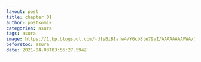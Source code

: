 ```yaml
---
layout: post
title: chapter 01
author: postkomik
categories: asura
tags: asura
image: https://1.bp.blogspot.com/-d1sBiBIafw4/YGcb8le79vI/AAAAAAAAPWA/7sA9mrpMopE3Gl8XWzJ1LBt7Zhk8srajACLcBGAsYHQ/w157/legend-of-asura-the-venom-dragon-978451-pEtLzA8F.jpg
beforetoc: asura
date: 2021-04-03T03:56:27.594Z
---
```

<div class="separator" style="clear: both;"><a href="https://1.bp.blogspot.com/-YXgnZ1Utoo4/YGcUcRrtrsI/AAAAAAACSbM/worGoS73tq0z_Pav0rBAC1pUHstiL1VOgCLcBGAsYHQ/s0/01.jpg" style="display: block; padding: 1em 0; text-align: center; "><img alt="" border="0" data-original-height="477" data-original-width="850" src="https://1.bp.blogspot.com/-YXgnZ1Utoo4/YGcUcRrtrsI/AAAAAAACSbM/worGoS73tq0z_Pav0rBAC1pUHstiL1VOgCLcBGAsYHQ/s0/01.jpg"/></a></div><div class="separator" style="clear: both;"><a href="https://1.bp.blogspot.com/-igQ4TNbypiQ/YGcUcdtFJnI/AAAAAAACSbU/SPrSWXZeRbQcYUp6tPnUl2l9Q_azfEyvwCLcBGAsYHQ/s0/02.jpg" style="display: block; padding: 1em 0; text-align: center; "><img alt="" border="0" data-original-height="4000" data-original-width="720" src="https://1.bp.blogspot.com/-igQ4TNbypiQ/YGcUcdtFJnI/AAAAAAACSbU/SPrSWXZeRbQcYUp6tPnUl2l9Q_azfEyvwCLcBGAsYHQ/s0/02.jpg"/></a></div><div class="separator" style="clear: both;"><a href="https://1.bp.blogspot.com/-9JbNvNPLIVU/YGcUcV47mdI/AAAAAAACSbQ/fim08tiDG2cDZ8XjYfKFD0ZSnE_5k5j7QCLcBGAsYHQ/s0/03.jpg" style="display: block; padding: 1em 0; text-align: center; "><img alt="" border="0" data-original-height="4000" data-original-width="720" src="https://1.bp.blogspot.com/-9JbNvNPLIVU/YGcUcV47mdI/AAAAAAACSbQ/fim08tiDG2cDZ8XjYfKFD0ZSnE_5k5j7QCLcBGAsYHQ/s0/03.jpg"/></a></div><div class="separator" style="clear: both;"><a href="https://1.bp.blogspot.com/-fipkTcL2UIo/YGcUdOA_GOI/AAAAAAACSbY/uCPOEVrIqrIMpoSr7NnNKzI7aoHLB42dwCLcBGAsYHQ/s0/04.jpg" style="display: block; padding: 1em 0; text-align: center; "><img alt="" border="0" data-original-height="4000" data-original-width="720" src="https://1.bp.blogspot.com/-fipkTcL2UIo/YGcUdOA_GOI/AAAAAAACSbY/uCPOEVrIqrIMpoSr7NnNKzI7aoHLB42dwCLcBGAsYHQ/s0/04.jpg"/></a></div><div class="separator" style="clear: both;"><a href="https://1.bp.blogspot.com/-0KxcHhUTLeo/YGcUdL0z8II/AAAAAAACSbc/YTnslze0DeYFIxQVHgj21k221_WPZjDmgCLcBGAsYHQ/s0/05.jpg" style="display: block; padding: 1em 0; text-align: center; "><img alt="" border="0" data-original-height="4000" data-original-width="720" src="https://1.bp.blogspot.com/-0KxcHhUTLeo/YGcUdL0z8II/AAAAAAACSbc/YTnslze0DeYFIxQVHgj21k221_WPZjDmgCLcBGAsYHQ/s0/05.jpg"/></a></div><div class="separator" style="clear: both;"><a href="https://1.bp.blogspot.com/-M_cO5lDCjF8/YGcUdVIQ86I/AAAAAAACSbg/WGcbplVDhP8nu6a8RrmVJ-7adTJATHp8wCLcBGAsYHQ/s0/06.jpg" style="display: block; padding: 1em 0; text-align: center; "><img alt="" border="0" data-original-height="4000" data-original-width="720" src="https://1.bp.blogspot.com/-M_cO5lDCjF8/YGcUdVIQ86I/AAAAAAACSbg/WGcbplVDhP8nu6a8RrmVJ-7adTJATHp8wCLcBGAsYHQ/s0/06.jpg"/></a></div><div class="separator" style="clear: both;"><a href="https://1.bp.blogspot.com/-GWqKY0XSeCQ/YGcUeOQapDI/AAAAAAACSbk/qOfJ4t63y2MsW3Md-24RzuOGoIK5L7oBgCLcBGAsYHQ/s0/07.jpg" style="display: block; padding: 1em 0; text-align: center; "><img alt="" border="0" data-original-height="4000" data-original-width="720" src="https://1.bp.blogspot.com/-GWqKY0XSeCQ/YGcUeOQapDI/AAAAAAACSbk/qOfJ4t63y2MsW3Md-24RzuOGoIK5L7oBgCLcBGAsYHQ/s0/07.jpg"/></a></div><div class="separator" style="clear: both;"><a href="https://1.bp.blogspot.com/-kfjPHc2S2Uo/YGcUeH1RAMI/AAAAAAACSbo/vgTCysZPgpYvgCkxe-NjkijsBKqQRwvbQCLcBGAsYHQ/s0/08.jpg" style="display: block; padding: 1em 0; text-align: center; "><img alt="" border="0" data-original-height="4000" data-original-width="720" src="https://1.bp.blogspot.com/-kfjPHc2S2Uo/YGcUeH1RAMI/AAAAAAACSbo/vgTCysZPgpYvgCkxe-NjkijsBKqQRwvbQCLcBGAsYHQ/s0/08.jpg"/></a></div><div class="separator" style="clear: both;"><a href="https://1.bp.blogspot.com/-fCQz77AnQ3k/YGcUekG8nFI/AAAAAAACSbs/r1wd2PEgRSEkShbBGUi83besRsdzBSC3QCLcBGAsYHQ/s0/09.jpg" style="display: block; padding: 1em 0; text-align: center; "><img alt="" border="0" data-original-height="548" data-original-width="720" src="https://1.bp.blogspot.com/-fCQz77AnQ3k/YGcUekG8nFI/AAAAAAACSbs/r1wd2PEgRSEkShbBGUi83besRsdzBSC3QCLcBGAsYHQ/s0/09.jpg"/></a></div><div class="separator" style="clear: both;"><a href="https://1.bp.blogspot.com/-UxgYgXXvbTg/YGcUfDGcA5I/AAAAAAACSbw/b9eLvYT5ApwWByS7mHP6g0PiX6fqPfzSQCLcBGAsYHQ/s0/10.jpg" style="display: block; padding: 1em 0; text-align: center; "><img alt="" border="0" data-original-height="4000" data-original-width="720" src="https://1.bp.blogspot.com/-UxgYgXXvbTg/YGcUfDGcA5I/AAAAAAACSbw/b9eLvYT5ApwWByS7mHP6g0PiX6fqPfzSQCLcBGAsYHQ/s0/10.jpg"/></a></div><div class="separator" style="clear: both;"><a href="https://1.bp.blogspot.com/-n3tm5AB24_E/YGcUff9p2hI/AAAAAAACSb4/Hz4j6YfdaWYVMMyirop8rNXEUsNdZOlUwCLcBGAsYHQ/s0/11.jpg" style="display: block; padding: 1em 0; text-align: center; "><img alt="" border="0" data-original-height="4000" data-original-width="720" src="https://1.bp.blogspot.com/-n3tm5AB24_E/YGcUff9p2hI/AAAAAAACSb4/Hz4j6YfdaWYVMMyirop8rNXEUsNdZOlUwCLcBGAsYHQ/s0/11.jpg"/></a></div><div class="separator" style="clear: both;"><a href="https://1.bp.blogspot.com/-y-xA7QjSEkQ/YGcUfhFoY5I/AAAAAAACSb8/vOdeBs9RjPA30El7RqpIVZbhEy1UUmk_QCLcBGAsYHQ/s0/12.jpg" style="display: block; padding: 1em 0; text-align: center; "><img alt="" border="0" data-original-height="4000" data-original-width="720" src="https://1.bp.blogspot.com/-y-xA7QjSEkQ/YGcUfhFoY5I/AAAAAAACSb8/vOdeBs9RjPA30El7RqpIVZbhEy1UUmk_QCLcBGAsYHQ/s0/12.jpg"/></a></div><div class="separator" style="clear: both;"><a href="https://1.bp.blogspot.com/-Y0PWJSWgA8U/YGcUf_hc85I/AAAAAAACScA/4nsRjrjSBKg2t7LGpjgrYLGDNdLoV7bgQCLcBGAsYHQ/s0/13.jpg" style="display: block; padding: 1em 0; text-align: center; "><img alt="" border="0" data-original-height="4000" data-original-width="720" src="https://1.bp.blogspot.com/-Y0PWJSWgA8U/YGcUf_hc85I/AAAAAAACScA/4nsRjrjSBKg2t7LGpjgrYLGDNdLoV7bgQCLcBGAsYHQ/s0/13.jpg"/></a></div><div class="separator" style="clear: both;"><a href="https://1.bp.blogspot.com/-cP3vV-qZORY/YGcUgyPxAvI/AAAAAAACScE/IGGs4KiSyl8aKcBhiWVlHZC8iNfs4FX2gCLcBGAsYHQ/s0/14.jpg" style="display: block; padding: 1em 0; text-align: center; "><img alt="" border="0" data-original-height="4000" data-original-width="720" src="https://1.bp.blogspot.com/-cP3vV-qZORY/YGcUgyPxAvI/AAAAAAACScE/IGGs4KiSyl8aKcBhiWVlHZC8iNfs4FX2gCLcBGAsYHQ/s0/14.jpg"/></a></div><div class="separator" style="clear: both;"><a href="https://1.bp.blogspot.com/-pAVQu-flcvU/YGcUg6TTvcI/AAAAAAACScI/CPofItac3RYk4fCZn6eNo9G9egkNN7TqQCLcBGAsYHQ/s0/15.jpg" style="display: block; padding: 1em 0; text-align: center; "><img alt="" border="0" data-original-height="4000" data-original-width="720" src="https://1.bp.blogspot.com/-pAVQu-flcvU/YGcUg6TTvcI/AAAAAAACScI/CPofItac3RYk4fCZn6eNo9G9egkNN7TqQCLcBGAsYHQ/s0/15.jpg"/></a></div><div class="separator" style="clear: both;"><a href="https://1.bp.blogspot.com/-2hns5LE_i20/YGcUhLiZMcI/AAAAAAACScM/R06DRIPnoUAkXbFmxnPIgKG1ucGZFw0yACLcBGAsYHQ/s0/16.jpg" style="display: block; padding: 1em 0; text-align: center; "><img alt="" border="0" data-original-height="4000" data-original-width="720" src="https://1.bp.blogspot.com/-2hns5LE_i20/YGcUhLiZMcI/AAAAAAACScM/R06DRIPnoUAkXbFmxnPIgKG1ucGZFw0yACLcBGAsYHQ/s0/16.jpg"/></a></div><div class="separator" style="clear: both;"><a href="https://1.bp.blogspot.com/-7Nl-trUWh9k/YGcUh6YvybI/AAAAAAACScQ/6WKhykuovHoFFUyGhPF3fKtxD0rznpMegCLcBGAsYHQ/s0/17.jpg" style="display: block; padding: 1em 0; text-align: center; "><img alt="" border="0" data-original-height="2000" data-original-width="720" src="https://1.bp.blogspot.com/-7Nl-trUWh9k/YGcUh6YvybI/AAAAAAACScQ/6WKhykuovHoFFUyGhPF3fKtxD0rznpMegCLcBGAsYHQ/s0/17.jpg"/></a></div><div class="separator" style="clear: both;"><a href="https://1.bp.blogspot.com/-21hRGLjX6g8/YGcUiMobJ6I/AAAAAAACScU/ulrBwCWno0c92EFmBap_U6giYxoTGC6mQCLcBGAsYHQ/s0/18.jpg" style="display: block; padding: 1em 0; text-align: center; "><img alt="" border="0" data-original-height="4000" data-original-width="720" src="https://1.bp.blogspot.com/-21hRGLjX6g8/YGcUiMobJ6I/AAAAAAACScU/ulrBwCWno0c92EFmBap_U6giYxoTGC6mQCLcBGAsYHQ/s0/18.jpg"/></a></div><div class="separator" style="clear: both;"><a href="https://1.bp.blogspot.com/--4vyy6LfWso/YGcUiGS9rEI/AAAAAAACScY/fN4YhuBEbroG1owQUa2PixFn_Kp79U86gCLcBGAsYHQ/s0/19.jpg" style="display: block; padding: 1em 0; text-align: center; "><img alt="" border="0" data-original-height="4000" data-original-width="720" src="https://1.bp.blogspot.com/--4vyy6LfWso/YGcUiGS9rEI/AAAAAAACScY/fN4YhuBEbroG1owQUa2PixFn_Kp79U86gCLcBGAsYHQ/s0/19.jpg"/></a></div><div class="separator" style="clear: both;"><a href="https://1.bp.blogspot.com/-jA6GAAHY3_0/YGcUio-YSSI/AAAAAAACScc/KI9bIRKnIugKOn5h4M0-3JfMioD1sWv9gCLcBGAsYHQ/s0/20.jpg" style="display: block; padding: 1em 0; text-align: center; "><img alt="" border="0" data-original-height="4000" data-original-width="720" src="https://1.bp.blogspot.com/-jA6GAAHY3_0/YGcUio-YSSI/AAAAAAACScc/KI9bIRKnIugKOn5h4M0-3JfMioD1sWv9gCLcBGAsYHQ/s0/20.jpg"/></a></div><div class="separator" style="clear: both;"><a href="https://1.bp.blogspot.com/-AUQtdWeDaP4/YGcUjEXi9GI/AAAAAAACScg/UmGqHAwiuAYH0zDqmKZ_eNMDhpfbvJS7QCLcBGAsYHQ/s0/21.jpg" style="display: block; padding: 1em 0; text-align: center; "><img alt="" border="0" data-original-height="4000" data-original-width="720" src="https://1.bp.blogspot.com/-AUQtdWeDaP4/YGcUjEXi9GI/AAAAAAACScg/UmGqHAwiuAYH0zDqmKZ_eNMDhpfbvJS7QCLcBGAsYHQ/s0/21.jpg"/></a></div><div class="separator" style="clear: both;"><a href="https://1.bp.blogspot.com/-BdFXuhJggIc/YGcUjJT35qI/AAAAAAACSck/uWIrbrH9bSY_RdzoxjjnrdgvC1EwPWJ5ACLcBGAsYHQ/s0/22.jpg" style="display: block; padding: 1em 0; text-align: center; "><img alt="" border="0" data-original-height="4000" data-original-width="720" src="https://1.bp.blogspot.com/-BdFXuhJggIc/YGcUjJT35qI/AAAAAAACSck/uWIrbrH9bSY_RdzoxjjnrdgvC1EwPWJ5ACLcBGAsYHQ/s0/22.jpg"/></a></div><div class="separator" style="clear: both;"><a href="https://1.bp.blogspot.com/-pRBdr_i1o3s/YGcUjes-EHI/AAAAAAACSco/aXeTTebDPQYs7iRQcK2v_hNH-hWpz1LDQCLcBGAsYHQ/s0/23.jpg" style="display: block; padding: 1em 0; text-align: center; "><img alt="" border="0" data-original-height="4000" data-original-width="720" src="https://1.bp.blogspot.com/-pRBdr_i1o3s/YGcUjes-EHI/AAAAAAACSco/aXeTTebDPQYs7iRQcK2v_hNH-hWpz1LDQCLcBGAsYHQ/s0/23.jpg"/></a></div><div class="separator" style="clear: both;"><a href="https://1.bp.blogspot.com/-4DC7kyz33ws/YGcUjq_pa_I/AAAAAAACScs/HHYS9G3HAvknpyfkKxZU7arApX_q703CgCLcBGAsYHQ/s0/24.jpg" style="display: block; padding: 1em 0; text-align: center; "><img alt="" border="0" data-original-height="4000" data-original-width="720" src="https://1.bp.blogspot.com/-4DC7kyz33ws/YGcUjq_pa_I/AAAAAAACScs/HHYS9G3HAvknpyfkKxZU7arApX_q703CgCLcBGAsYHQ/s0/24.jpg"/></a></div><div class="separator" style="clear: both;"><a href="https://1.bp.blogspot.com/-ELQmS6FRBRQ/YGcUj7Mda5I/AAAAAAACScw/reGq_en_ZMo2mPi8eaC9Y1dYqwBO8mqwgCLcBGAsYHQ/s0/25.jpg" style="display: block; padding: 1em 0; text-align: center; "><img alt="" border="0" data-original-height="1280" data-original-width="720" src="https://1.bp.blogspot.com/-ELQmS6FRBRQ/YGcUj7Mda5I/AAAAAAACScw/reGq_en_ZMo2mPi8eaC9Y1dYqwBO8mqwgCLcBGAsYHQ/s0/25.jpg"/></a></div><div class="separator" style="clear: both;"><a href="https://1.bp.blogspot.com/-aRZk-C42cWQ/YGcUkRZKolI/AAAAAAACSc0/bIq81TZ_fp4PVjewN_5yg9m4pNrqqDCDwCLcBGAsYHQ/s0/26.jpg" style="display: block; padding: 1em 0; text-align: center; "><img alt="" border="0" data-original-height="4079" data-original-width="720" src="https://1.bp.blogspot.com/-aRZk-C42cWQ/YGcUkRZKolI/AAAAAAACSc0/bIq81TZ_fp4PVjewN_5yg9m4pNrqqDCDwCLcBGAsYHQ/s0/26.jpg"/></a></div><div class="separator" style="clear: both;"><a href="https://1.bp.blogspot.com/-7fmTqLgwzZg/YGcUkY1PWUI/AAAAAAACSc4/DtIuGKH8ULogvyvJkzj2Eb0LoFsZinZdgCLcBGAsYHQ/s0/27.jpg" style="display: block; padding: 1em 0; text-align: center; "><img alt="" border="0" data-original-height="4079" data-original-width="720" src="https://1.bp.blogspot.com/-7fmTqLgwzZg/YGcUkY1PWUI/AAAAAAACSc4/DtIuGKH8ULogvyvJkzj2Eb0LoFsZinZdgCLcBGAsYHQ/s0/27.jpg"/></a></div><div class="separator" style="clear: both;"><a href="https://1.bp.blogspot.com/-7cTrgzEq3rw/YGcUkzNxsTI/AAAAAAACSc8/YJ0jtoz414gmcm9uzwcbfWJxaeLkkDyrgCLcBGAsYHQ/s0/28.jpg" style="display: block; padding: 1em 0; text-align: center; "><img alt="" border="0" data-original-height="4079" data-original-width="720" src="https://1.bp.blogspot.com/-7cTrgzEq3rw/YGcUkzNxsTI/AAAAAAACSc8/YJ0jtoz414gmcm9uzwcbfWJxaeLkkDyrgCLcBGAsYHQ/s0/28.jpg"/></a></div><div class="separator" style="clear: both;"><a href="https://1.bp.blogspot.com/-_1-ay9L1MuU/YGcUlBR0xJI/AAAAAAACSdA/RHe_gQTVwHIwmmYoECWKtMi75dq3IrZxwCLcBGAsYHQ/s0/29.jpg" style="display: block; padding: 1em 0; text-align: center; "><img alt="" border="0" data-original-height="4079" data-original-width="720" src="https://1.bp.blogspot.com/-_1-ay9L1MuU/YGcUlBR0xJI/AAAAAAACSdA/RHe_gQTVwHIwmmYoECWKtMi75dq3IrZxwCLcBGAsYHQ/s0/29.jpg"/></a></div><div class="separator" style="clear: both;"><a href="https://1.bp.blogspot.com/-uMVNOyvbf2c/YGcUlVOzAtI/AAAAAAACSdE/Y0U9CoLfbewrFodnPXOtvjGC0YpipAX0wCLcBGAsYHQ/s0/30.jpg" style="display: block; padding: 1em 0; text-align: center; "><img alt="" border="0" data-original-height="4079" data-original-width="720" src="https://1.bp.blogspot.com/-uMVNOyvbf2c/YGcUlVOzAtI/AAAAAAACSdE/Y0U9CoLfbewrFodnPXOtvjGC0YpipAX0wCLcBGAsYHQ/s0/30.jpg"/></a></div><div class="separator" style="clear: both;"><a href="https://1.bp.blogspot.com/-z87O0TVs-Z0/YGcUlldi69I/AAAAAAACSdI/ul9eJvlH-d8QKVZoczcXYfU5vNNES9K_gCLcBGAsYHQ/s0/31.jpg" style="display: block; padding: 1em 0; text-align: center; "><img alt="" border="0" data-original-height="4079" data-original-width="720" src="https://1.bp.blogspot.com/-z87O0TVs-Z0/YGcUlldi69I/AAAAAAACSdI/ul9eJvlH-d8QKVZoczcXYfU5vNNES9K_gCLcBGAsYHQ/s0/31.jpg"/></a></div><div class="separator" style="clear: both;"><a href="https://1.bp.blogspot.com/-LTsGJm5fwtY/YGcUl7LNHtI/AAAAAAACSdM/J0aseKyfZvUCskoqYg6PemgoVmnbwoDYQCLcBGAsYHQ/s0/32.jpg" style="display: block; padding: 1em 0; text-align: center; "><img alt="" border="0" data-original-height="4079" data-original-width="720" src="https://1.bp.blogspot.com/-LTsGJm5fwtY/YGcUl7LNHtI/AAAAAAACSdM/J0aseKyfZvUCskoqYg6PemgoVmnbwoDYQCLcBGAsYHQ/s0/32.jpg"/></a></div><div class="separator" style="clear: both;"><a href="https://1.bp.blogspot.com/-RoPAyJLtLk8/YGcUmOTSt8I/AAAAAAACSdQ/Pbo7Mr_j4K8lKjdlWIiIvnioxY6JKzjZQCLcBGAsYHQ/s0/33.jpg" style="display: block; padding: 1em 0; text-align: center; "><img alt="" border="0" data-original-height="2021" data-original-width="720" src="https://1.bp.blogspot.com/-RoPAyJLtLk8/YGcUmOTSt8I/AAAAAAACSdQ/Pbo7Mr_j4K8lKjdlWIiIvnioxY6JKzjZQCLcBGAsYHQ/s0/33.jpg"/></a></div><div class="separator" style="clear: both;"><a href="https://1.bp.blogspot.com/-IIlrtB9sLoU/YGcUmXGPPNI/AAAAAAACSdU/luw8rcX5c-MN4b6ibrHy_vnS7V3-WwYMQCLcBGAsYHQ/s0/34.jpg" style="display: block; padding: 1em 0; text-align: center; "><img alt="" border="0" data-original-height="936" data-original-width="720" src="https://1.bp.blogspot.com/-IIlrtB9sLoU/YGcUmXGPPNI/AAAAAAACSdU/luw8rcX5c-MN4b6ibrHy_vnS7V3-WwYMQCLcBGAsYHQ/s0/34.jpg"/></a></div>